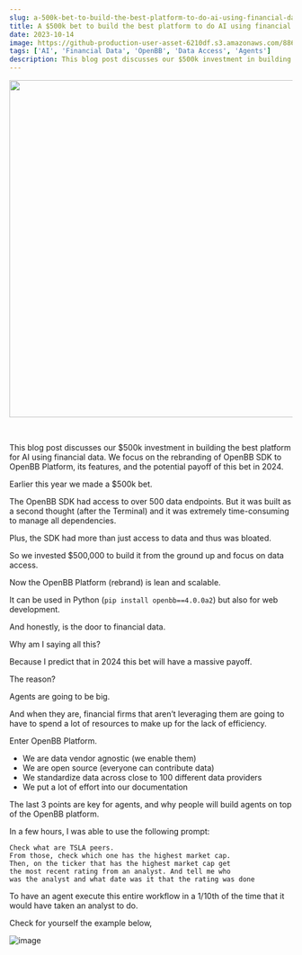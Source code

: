 ```yaml
---
slug: a-500k-bet-to-build-the-best-platform-to-do-ai-using-financial-data
title: A $500k bet to build the best platform to do AI using financial data
date: 2023-10-14
image: https://github-production-user-asset-6210df.s3.amazonaws.com/88618738/280557960-f07a672a-3129-42ae-96c9-fecb7a88a325.png
tags: ['AI', 'Financial Data', 'OpenBB', 'Data Access', 'Agents']
description: This blog post discusses our $500k investment in building the best platform for AI using financial data. We focus on the rebranding of OpenBB SDK to OpenBB Platform, its features, and the potential payoff of this bet in 2024.
---
```


<p align="center">
    <img width="600" src="https://github-production-user-asset-6210df.s3.amazonaws.com/88618738/280557960-f07a672a-3129-42ae-96c9-fecb7a88a325.png"/>
</p>

<br />

This blog post discusses our $500k investment in building the best platform for AI using financial data. We focus on the rebranding of OpenBB SDK to OpenBB Platform, its features, and the potential payoff of this bet in 2024.

<!-- truncate -->

<div style={{borderTop: '1px solid #21af90', margin: '1.5em 0'}} />

Earlier this year we made a $500k bet.

The OpenBB SDK had access to over 500 data endpoints. But it was built as a second thought (after the Terminal) and it was extremely time-consuming to manage all dependencies.

Plus, the SDK had more than just access to data and thus was bloated.

So we invested $500,000 to build it from the ground up and focus on data access.

Now the OpenBB Platform (rebrand) is lean and scalable.

It can be used in Python (`pip install openbb==4.0.0a2`) but also for web development.

And honestly, is the door to financial data.

Why am I saying all this?

Because I predict that in 2024 this bet will have a massive payoff.

The reason?

Agents are going to be big.

And when they are, financial firms that aren’t leveraging them are going to have to spend a lot of resources to make up for the lack of efficiency.

Enter OpenBB Platform.

- We are data vendor agnostic (we enable them)
- We are open source (everyone can contribute data)
- We standardize data across close to 100 different data providers
- We put a lot of effort into our documentation

The last 3 points are key for agents, and why people will build agents on top of the OpenBB platform.

In a few hours, I was able to use the following prompt:

    Check what are TSLA peers.
    From those, check which one has the highest market cap. 
    Then, on the ticker that has the highest market cap get 
    the most recent rating from an analyst. And tell me who 
    was the analyst and what date was it that the rating was done

To have an agent execute this entire workflow in a 1/10th of the time that it would have taken an analyst to do.

Check for yourself the example below,

![image](https://github.com/Meg1211/my-website/assets/88618738/f07a672a-3129-42ae-96c9-fecb7a88a325)
